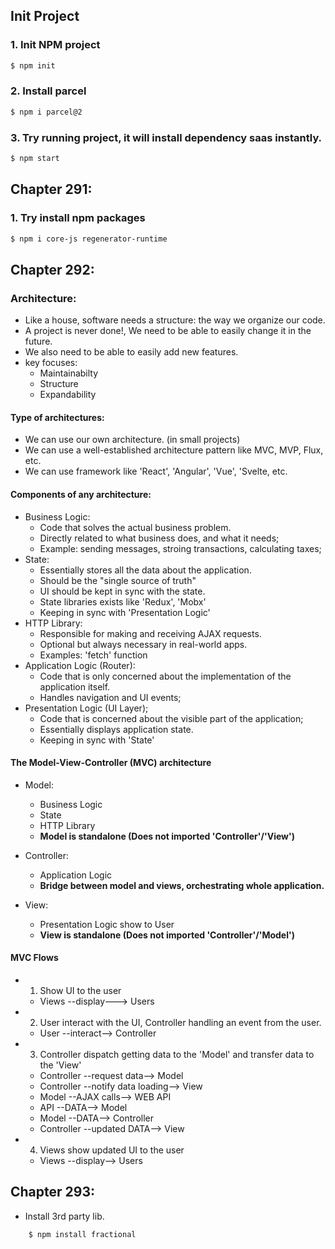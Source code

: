 ## Init Project
### 1. Init NPM project
```bash
$ npm init
```
### 2. Install parcel
```bash
$ npm i parcel@2
```
### 3. Try running project, it will install dependency saas instantly.
```bash
$ npm start
```

## Chapter 291:
### 1. Try install npm packages
```bash
$ npm i core-js regenerator-runtime
```

## Chapter 292:
### Architecture:
- Like a house, software needs a structure: the way we organize our code.
- A project is never done!, We need to be able to easily change it in the future.
- We also need to be able to easily add new features.
- key focuses:
  - Maintainabilty
  - Structure
  - Expandability
#### Type of architectures:
- We can use our own architecture. (in small projects)
- We can use a well-established architecture pattern like MVC, MVP, Flux, etc.
- We can use framework like 'React', 'Angular', 'Vue', 'Svelte, etc.

#### Components of any architecture:
- Business Logic: 
  - Code that solves the actual business problem.
  - Directly related to what business does, and what it needs;
  - Example: sending messages, stroing transactions, calculating taxes;
- State:
  - Essentially stores all the data about the application.
  - Should be the "single source of truth"
  - UI should be kept in sync with the state.
  - State libraries exists like 'Redux', 'Mobx'
  - Keeping in sync with 'Presentation Logic'
- HTTP Library:
  - Responsible for making and receiving AJAX requests.
  - Optional but always necessary in real-world apps.
  - Examples: 'fetch' function
- Application Logic (Router):
  - Code that is only concerned about the implementation of the application itself.
  - Handles navigation and UI events;
- Presentation Logic (UI Layer);
  - Code that is concerned about the visible part of the application;
  - Essentially displays application state.
  - Keeping in sync with 'State'

#### The Model-View-Controller (MVC) architecture
- Model:
  - Business Logic
  - State
  - HTTP Library
  - **Model is standalone (Does not imported 'Controller'/'View')**

- Controller:
  - Application Logic
  - **Bridge between model and views, orchestrating whole application.**

- View:
  - Presentation Logic show to User
  - **View is standalone (Does not imported 'Controller'/'Model')**
        
#### MVC Flows
  - 1) Show UI to the user
    - Views --display---> Users
  - 2) User interact with the UI, Controller handling an event from the user.
    - User  --interact--> Controller
  - 3) Controller dispatch getting data to the 'Model' and transfer data to the 'View'
    - Controller --request data--> Model
    - Controller --notify data loading--> View
    - Model --AJAX calls--> WEB API
    - API --DATA--> Model
    - Model --DATA--> Controller
    - Controller --updated DATA--> View
  - 4) Views show updated UI to the user
    - Views --display--> Users
    

## Chapter 293:
   - Install 3rd party lib.
```bash
    $ npm install fractional
```